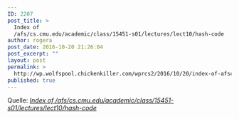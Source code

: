 ```yaml
---
ID: 2207
post_title: >
  Index of
  /afs/cs.cmu.edu/academic/class/15451-s01/lectures/lect10/hash-code
author: rogera
post_date: 2016-10-20 21:26:04
post_excerpt: ""
layout: post
permalink: >
  http://wp.wolfspool.chickenkiller.com/wprcs2/2016/10/20/index-of-afscs-cmu-eduacademicclass15451-s01lectureslect10hash-code/
published: true
---
```

Quelle: <em><a href="http://www.cs.cmu.edu/afs/cs.cmu.edu/academic/class/15451-s01/lectures/lect10/hash-code/">Index of /afs/cs.cmu.edu/academic/class/15451-s01/lectures/lect10/hash-code</a></em>